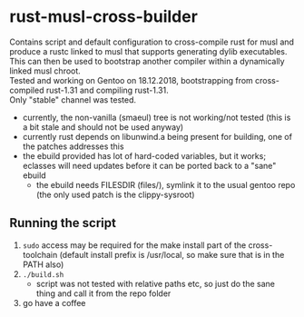 # rust-musl-cross-builder

Contains script and default configuration to cross-compile rust for musl and produce a rustc linked to musl that supports generating dylib executables.  
This can then be used to bootstrap another compiler within a dynamically linked musl chroot.  
Tested and working on Gentoo on 18.12.2018, bootstrapping from cross-compiled rust-1.31 and compiling rust-1.31.  
Only "stable" channel was tested.  

* currently, the non-vanilla (smaeul) tree is not working/not tested (this is a bit stale and should not be used anyway)
* currently rust depends on libunwind.a being present for building, one of the patches addresses this
* the ebuild provided has lot of hard-coded variables, but it works; eclasses will need updates before it can be ported back to a "sane" ebuild
    * the ebuild needs FILESDIR (files/), symlink it to the usual gentoo repo (the only used patch is the clippy-sysroot)

## Running the script
1. `sudo` access may be required for the make install part of the cross-toolchain (default install prefix is /usr/local, so make sure that is in the PATH also)
1. `./build.sh`
    * script was not tested with relative paths etc, so just do the sane thing and call it from the repo folder
1. go have a coffee
